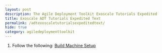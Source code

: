```yaml
---
layout: post
description: The Agile Deployment Toolkit Exoscale Tutorials Expedited Text 
title: Exoscale ADT Tutorials Expedited Text
permalink: /adtexoscaletutorialsexpeditedtext/
hide: true
category: agiledeploymenttoolkit
---
```


1. Follow the following: [Build Machine Setup](https://www.codebreakers.uk/adtexoscaletutorialsbuildmachine/)
